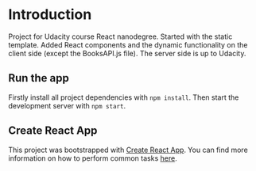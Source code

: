 # Introduction

Project for Udacity course React nanodegree. Started with the static template. Added React components and the dynamic functionality on the client side (except the BooksAPI.js file). The server side is up to Udacity.

## Run the app

Firstly install all project dependencies with `npm install`. Then start the development server with `npm start`.

## Create React App

This project was bootstrapped with [Create React App](https://github.com/facebookincubator/create-react-app). You can find more information on how to perform common tasks [here](https://github.com/facebookincubator/create-react-app/blob/master/packages/react-scripts/template/README.md).
